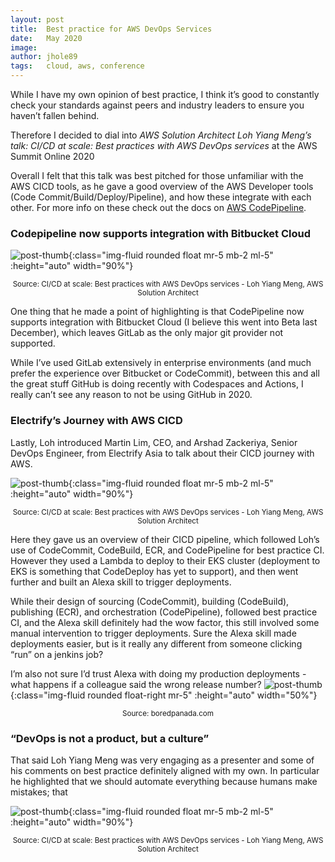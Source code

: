 ```yaml
---
layout: post
title:  Best practice for AWS DevOps Services
date:   May 2020
image:  
author: jhole89
tags:   cloud, aws, conference
---
```

While I have my own opinion of best practice, I think it’s good to constantly check your standards against peers and industry leaders to ensure you haven’t fallen behind.

Therefore I decided to dial into *AWS Solution Architect Loh Yiang Meng’s talk: CI/CD at scale: Best practices with AWS DevOps services* at the AWS Summit Online 2020

Overall I felt that this talk was best pitched for those unfamiliar with the AWS CICD tools, as he gave a good overview of the AWS Developer tools (Code Commit/Build/Deploy/Pipeline), and how these integrate with each other. For more info on these check out the docs on [AWS CodePipeline](https://aws.amazon.com/codepipeline/).

### Codepipeline now supports integration with Bitbucket Cloud

![post-thumb]({{site.baseurl}}/assets/images/blog/Bitbucket.png){:class="img-fluid rounded float mr-5 mb-2 ml-5" :height="auto" width="90%"}
<center><sup>Source: CI/CD at scale: Best practices with AWS DevOps services - Loh Yiang Meng, AWS Solution Architect</sup></center>

One thing that he made a point of highlighting is that CodePipeline now supports integration with Bitbucket Cloud (I believe this went into Beta last December), which leaves GitLab as the only major git provider not supported. 

While I’ve used GitLab extensively in enterprise environments (and much prefer the experience over Bitbucket or CodeCommit), between this and all the great stuff GitHub is doing recently with Codespaces and Actions, I really can’t see any reason to not be using GitHub in 2020.

### Electrify’s Journey with AWS CICD

Lastly, Loh introduced Martin Lim, CEO, and Arshad Zackeriya, Senior DevOps Engineer, from Electrify Asia to talk about their CICD journey with AWS. 

![post-thumb]({{site.baseurl}}/assets/images/blog/AWS%20CLOUD.png){:class="img-fluid rounded float mr-5 mb-2 ml-5" :height="auto" width="90%"}
<center><sup>Source: CI/CD at scale: Best practices with AWS DevOps services - Loh Yiang Meng, AWS Solution Architect</sup></center>

Here they gave us an overview of their CICD pipeline, which followed Loh’s use of CodeCommit, CodeBuild, ECR, and CodePipeline for best practice CI. However they used a Lambda to deploy to their EKS cluster (deployment to EKS is something that CodeDeploy has yet to support), and then went further and built an Alexa skill to trigger deployments. 

While their design of sourcing (CodeCommit), building (CodeBuild), publishing (ECR), and orchestration (CodePipeline), followed best practice CI, and the Alexa skill definitely had the wow factor, this still involved some manual intervention to trigger deployments. Sure the Alexa skill made deployments easier, but is it really any different from someone clicking “run” on a jenkins job? 

I’m also not sure I’d trust Alexa with doing my production deployments - what happens if a colleague said the wrong release number?
![post-thumb]({{site.baseurl}}/assets/images/blog/Twitter%20alexa.png){:class="img-fluid rounded float-right mr-5" :height="auto" width="50%"}
<center><sup>Source: boredpanada.com </sup></center>

### “DevOps is not a product, but a culture”

That said Loh Yiang Meng was very engaging as a presenter and some of his comments on best practice definitely aligned with my own. In particular he highlighted that we should automate everything because humans make mistakes; that 

![post-thumb]({{site.baseurl}}/assets/images/blog/DevOPS.png){:class="img-fluid rounded float mr-5 mb-2 ml-5" :height="auto" width="90%"}
<center><sup>Source: CI/CD at scale: Best practices with AWS DevOps services - Loh Yiang Meng, AWS Solution Architect</sup></center>



